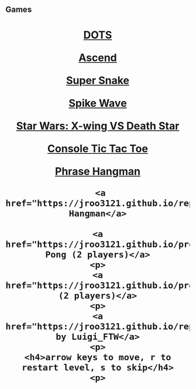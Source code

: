 ## Games

<center>
<h1>
<a href="https://jroo3121.github.io/projects/dotsgame.html">DOTS</a>
    <p>
        <a href="https://jroo3121.github.io/reps/ascend.html">Ascend</a>
    <p>
<a href="https://jroo3121.github.io/projects/supersnake.html">Super Snake</a>
  <p>
       <a href="https://jroo3121.github.io/reps/spikewave.html">Spike Wave</a>
    <p>
<a href="https://jroo3121.github.io/projects/xwing.html">Star Wars: X-wing VS Death Star</a>
    <p>
        <a href="https://jroo3121.github.io/reps/tictactoe.html">Console Tic Tac Toe</a>

   <p>
        <a href="https://jroo3121.github.io/reps/hangmanphrase.html">Phrase Hangman</a>
<p>
    
     <a href="https://jroo3121.github.io/reps/hangman.html">Console Hangman</a>

   <p>
    
    <a href="https://jroo3121.github.io/projects/crazypong.html">Crazy Pong (2 players)</a>
    <p>
    <a href="https://jroo3121.github.io/projects/clash2player.html">Clash (2 players)</a>
    <p>
    <a href="https://jroo3121.github.io/reps/platformer/index.html">Platformer by Luigi_FTW</a>
    <p>
    <h4>arrow keys to move, r to restart level, s to skip</h4>
    <p>
